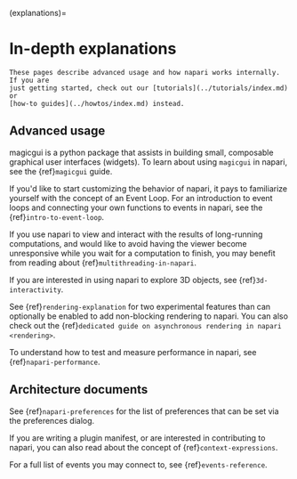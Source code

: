 (explanations)=
# In-depth explanations

```{note}
These pages describe advanced usage and how napari works internally. If you are
just getting started, check out our [tutorials](../tutorials/index.md) or
[how-to guides](../howtos/index.md) instead.
```

## Advanced usage

magicgui is a python package that assists in building small, composable
graphical user interfaces (widgets). To learn about using `magicgui` in napari,
see the {ref}`magicgui` guide.

If you'd like to start customizing the behavior of napari, it pays to
familiarize yourself with the concept of an Event Loop. For an introduction to
event loops and connecting your own functions to events in napari, see the
{ref}`intro-to-event-loop`.

If you use napari to view and interact with the results of long-running
computations, and would like to avoid having the viewer become unresponsive
while you wait for a computation to finish, you may benefit from reading about
{ref}`multithreading-in-napari`.

If you are interested in using napari to explore 3D objects, see {ref}`3d-interactivity`.

See {ref}`rendering-explanation` for two experimental features than can
optionally be enabled to add non-blocking rendering to napari. You can also
check out the {ref}`dedicated guide on asynchronous rendering in napari <rendering>`.

To understand how to test and measure performance in napari, see {ref}`napari-performance`.

## Architecture documents

See {ref}`napari-preferences` for the list of preferences that can be set via
the preferences dialog.

If you are writing a plugin manifest, or are interested in contributing to
napari, you can also read about the concept of {ref}`context-expressions`.

For a full list of events you may connect to, see {ref}`events-reference`.
